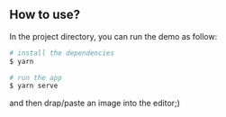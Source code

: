 ## How to use?

In the project directory, you can run the demo as follow:

```bash
# install the dependencies
$ yarn

# run the app
$ yarn serve
```

and then drap/paste an image into the editor;)
